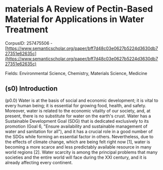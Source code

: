 # materials A Review of Pectin-Based Material for Applications in Water Treatment

CorpusID: 257475506 - [https://www.semanticscholar.org/paper/bff7d48c03e0627b5224d3630db727351e62635c](https://www.semanticscholar.org/paper/bff7d48c03e0627b5224d3630db727351e62635c)

Fields: Environmental Science, Chemistry, Materials Science, Medicine

## (s0) Introduction
(p0.0) Water is at the basis of social and economic development; it is vital to every human being; it is essential for growing food, health, and safety. Moreover, water is related to the economic vitality of our society, and, at present, there is no substitute for water on the earth's crust. Water has a Sustainable Development Goal (SDG) that is dedicated exclusively to its promotion (Goal 6, "Ensure availability and sustainable management of water and sanitation for all"), and it has a crucial role in a good number of the SDGs while forming an essential factor in others. Nevertheless, due to the effects of climate change, which are being felt right now [1], water is becoming a more scarce and less predictably available resource in many world regions [2]. Water scarcity is among the principal problems that many societies and the entire world will face during the XXI century, and it is already affecting every continent.

